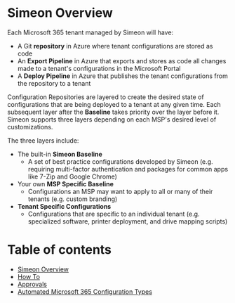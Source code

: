 # Simeon Overview

Each Microsoft 365 tenant managed by Simeon will have:

* A Git **repository** in Azure where tenant configurations are stored as code
* An **Export Pipeline** in Azure that exports and stores as code all changes made to a tenant's configurations in the Microsoft Portal
* A **Deploy Pipeline** in Azure that publishes the tenant configurations from the repository to a tenant

Configuration Repositories are layered to create the desired state of configurations that are being deployed to a tenant at any given time. Each subsequent layer after the **Baseline** takes priority over the layer before it. Simeon supports three layers depending on each MSP's desired level of customizations.   
  
The three layers include:

* The built-in **Simeon Baseline** 
  * A set of best practice configurations developed by Simeon \(e.g. requiring multi-factor authentication and packages for common apps like 7-Zip and Google Chrome\)
* Your own **MSP Specific Baseline**
  * Configurations an MSP may want to apply to all or many of their tenants \(e.g. custom branding\) 
* **Tenant Specific Configurations**
  * Configurations that are specific to an individual tenant \(e.g. specialized software, printer deployment, and drive mapping scripts\)

# Table of contents

* [Simeon Overview](README.md)
* [How To](how-to.md)
* [Approvals](how-to-require-approvals.md)
* [Automated Microsoft 365 Configuration Types](automated-microsoft-365-configuration-types.md)
